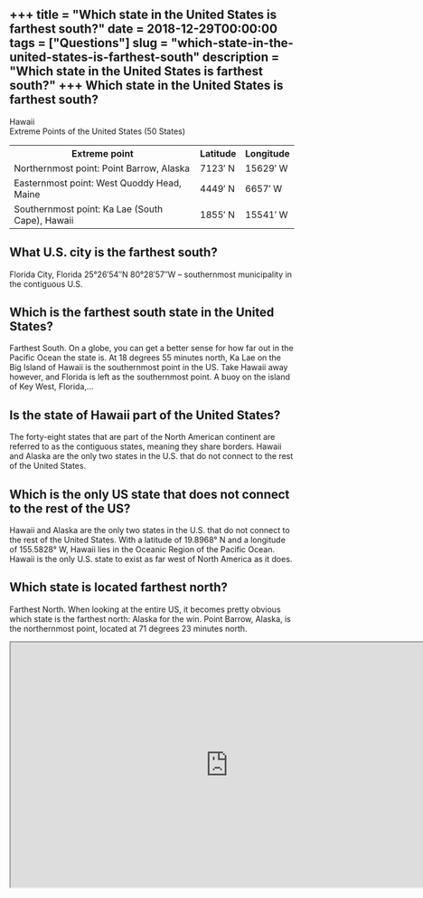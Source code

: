 +++
title = "Which state in the United States is farthest south?"
date = 2018-12-29T00:00:00
tags = ["Questions"]
slug = "which-state-in-the-united-states-is-farthest-south"
description = "Which state in the United States is farthest south?"
+++
Which state in the United States is farthest south?
---------------------------------------------------

Hawaii  
Extreme Points of the United States (50 States)

<table><tr><th>Extreme point</th><th>Latitude</th><th>Longitude</th></tr><tr><td>Northernmost point: Point Barrow, Alaska</td><td>7123′ N</td><td>15629′ W</td></tr><tr><td>Easternmost point: West Quoddy Head, Maine</td><td>4449′ N</td><td>6657′ W</td></tr><tr><td>Southernmost point: Ka Lae (South Cape), Hawaii</td><td>1855′ N</td><td>15541′ W</td></tr></table>

What U.S. city is the farthest south?
-------------------------------------

Florida City, Florida 25°26′54″N 80°28′57″W – southernmost municipality in the contiguous U.S.

Which is the farthest south state in the United States?
-------------------------------------------------------

Farthest South. On a globe, you can get a better sense for how far out in the Pacific Ocean the state is. At 18 degrees 55 minutes north, Ka Lae on the Big Island of Hawaii is the southernmost point in the US. Take Hawaii away however, and Florida is left as the southernmost point. A buoy on the island of Key West, Florida,…

Is the state of Hawaii part of the United States?
-------------------------------------------------

The forty-eight states that are part of the North American continent are referred to as the contiguous states, meaning they share borders. Hawaii and Alaska are the only two states in the U.S. that do not connect to the rest of the United States.

Which is the only US state that does not connect to the rest of the US?
-----------------------------------------------------------------------

Hawaii and Alaska are the only two states in the U.S. that do not connect to the rest of the United States. With a latitude of 19.8968° N and a longitude of 155.5828° W, Hawaii lies in the Oceanic Region of the Pacific Ocean. Hawaii is the only U.S. state to exist as far west of North America as it does.

Which state is located farthest north?
--------------------------------------

Farthest North. When looking at the entire US, it becomes pretty obvious which state is the farthest north: Alaska for the win. Point Barrow, Alaska, is the northernmost point, located at 71 degrees 23 minutes north.

<iframe allow="accelerometer; autoplay; clipboard-write; encrypted-media; gyroscope; picture-in-picture" allowfullscreen="" class="__youtube_prefs__  epyt-is-override  no-lazyload" data-no-lazy="1" data-origheight="433" data-origwidth="770" data-skipgform_ajax_framebjll="" height="433" id="_ytid_33188" loading="lazy" src="https://www.youtube.com/embed/XK2MBnw6RlY?enablejsapi=1&autoplay=0&cc_load_policy=0&cc_lang_pref=&iv_load_policy=1&loop=0&modestbranding=0&rel=1&fs=1&playsinline=0&autohide=2&theme=dark&color=red&controls=1&" title="YouTube player" width="770"></iframe>